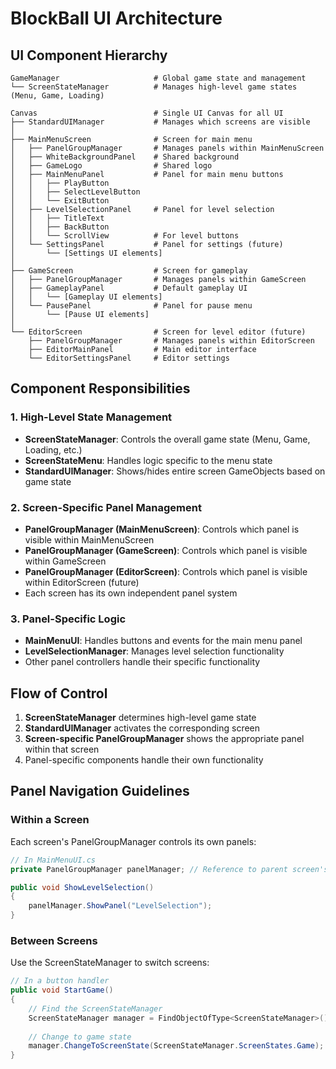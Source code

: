 # BlockBall UI Architecture

## UI Component Hierarchy

```
GameManager                     # Global game state and management
└── ScreenStateManager          # Manages high-level game states (Menu, Game, Loading)
    
Canvas                          # Single UI Canvas for all UI
├── StandardUIManager           # Manages which screens are visible
│
├── MainMenuScreen              # Screen for main menu 
│   ├── PanelGroupManager       # Manages panels within MainMenuScreen
│   ├── WhiteBackgroundPanel    # Shared background
│   ├── GameLogo                # Shared logo
│   ├── MainMenuPanel           # Panel for main menu buttons
│   │   ├── PlayButton
│   │   ├── SelectLevelButton
│   │   └── ExitButton
│   ├── LevelSelectionPanel     # Panel for level selection
│   │   ├── TitleText
│   │   ├── BackButton
│   │   └── ScrollView          # For level buttons
│   └── SettingsPanel           # Panel for settings (future)
│       └── [Settings UI elements]
│
├── GameScreen                  # Screen for gameplay
│   ├── PanelGroupManager       # Manages panels within GameScreen
│   ├── GameplayPanel           # Default gameplay UI
│   │   └── [Gameplay UI elements]
│   └── PausePanel              # Panel for pause menu
│       └── [Pause UI elements]
│
└── EditorScreen                # Screen for level editor (future)
    ├── PanelGroupManager       # Manages panels within EditorScreen
    ├── EditorMainPanel         # Main editor interface
    └── EditorSettingsPanel     # Editor settings
```

## Component Responsibilities

### 1. High-Level State Management
- **ScreenStateManager**: Controls the overall game state (Menu, Game, Loading, etc.)
- **ScreenStateMenu**: Handles logic specific to the menu state
- **StandardUIManager**: Shows/hides entire screen GameObjects based on game state

### 2. Screen-Specific Panel Management
- **PanelGroupManager (MainMenuScreen)**: Controls which panel is visible within MainMenuScreen
- **PanelGroupManager (GameScreen)**: Controls which panel is visible within GameScreen
- **PanelGroupManager (EditorScreen)**: Controls which panel is visible within EditorScreen (future)
- Each screen has its own independent panel system

### 3. Panel-Specific Logic
- **MainMenuUI**: Handles buttons and events for the main menu panel
- **LevelSelectionManager**: Manages level selection functionality
- Other panel controllers handle their specific functionality

## Flow of Control

1. **ScreenStateManager** determines high-level game state
2. **StandardUIManager** activates the corresponding screen
3. **Screen-specific PanelGroupManager** shows the appropriate panel within that screen
4. Panel-specific components handle their own functionality

## Panel Navigation Guidelines

### Within a Screen
Each screen's PanelGroupManager controls its own panels:

```csharp
// In MainMenuUI.cs
private PanelGroupManager panelManager; // Reference to parent screen's panel manager

public void ShowLevelSelection()
{
    panelManager.ShowPanel("LevelSelection");
}
```

### Between Screens
Use the ScreenStateManager to switch screens:

```csharp
// In a button handler
public void StartGame()
{
    // Find the ScreenStateManager
    ScreenStateManager manager = FindObjectOfType<ScreenStateManager>();
    
    // Change to game state
    manager.ChangeToScreenState(ScreenStateManager.ScreenStates.Game);
}
```
